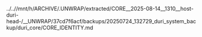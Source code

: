 ../..//mnt/h/ARCHIVE/.UNWRAP/extracted/CORE__2025-08-14__1310__host-duri-head-/__UNWRAP/37cd7f6acf/backups/20250724_132729_duri_system_backup/duri_core/CORE_IDENTITY.md